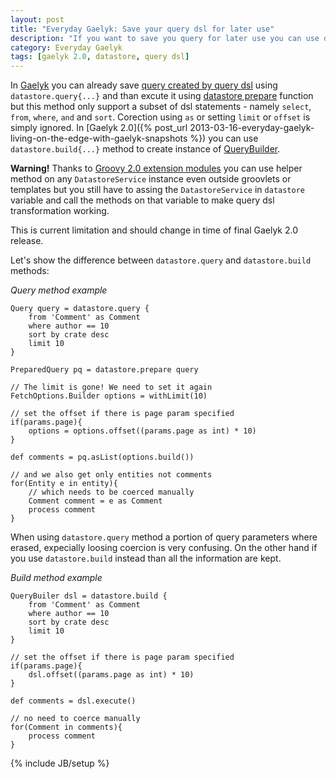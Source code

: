 ```yaml
---
layout: post
title: "Everyday Gaelyk: Save your query dsl for later use"
description: "If you want to save you query for later use you can use datastore.build{} method"
category: Everyday Gaelyk
tags: [gaelyk 2.0, datastore, query dsl]
---
```


In [Gaelyk](http://gaelyk.appspot.com) you can already save [query created by query dsl](http://gaelyk.appspot.com/tutorial/app-engine-shortcuts#query) using `datastore.query{...}` and than excute it using [datastore prepare](https://developers.google.com/appengine/docs/java/datastore/queries#Retrieving_Results) function but this method only support a subset of dsl statements - namely 
`select`, `from`, `where`, `and` and `sort`. Corection using `as` or setting `limit` or `offset` is simply ignored.
In [Gaelyk 2.0]({% post_url 2013-03-16-everyday-gaelyk-living-on-the-edge-with-gaelyk-snapshots %}) you can use `datastore.build{...}` method
to create instance of [QueryBuilder](http://gaelyk.appspot.com/api/groovyx/gaelyk/query/QueryBuilder.html).

<div class="alert">
  <p><strong>Warning!</strong> Thanks to <a href="http://docs.codehaus.org/display/GROOVY/Creating+an+extension+module">Groovy 2.0 
  extension modules</a> you can use helper method on any <code>DatastoreService</code> instance even outside groovlets or templates
  but you still have to assing the <code>DatastoreService</code> in <code>datastore</code> variable and call
  the methods on that variable to make query dsl transformation working.</p>
  <p>This is current limitation and should change in time of final Gaelyk 2.0 release.</p>
</div>

Let's show the difference between `datastore.query` and `datastore.build` methods:

*Query method example*

    Query query = datastore.query {
        from 'Comment' as Comment
        where author == 10
        sort by crate desc
        limit 10        
    }
    
    PreparedQuery pq = datastore.prepare query
    
    // The limit is gone! We need to set it again
    FetchOptions.Builder options = withLimit(10)
    
    // set the offset if there is page param specified
    if(params.page){
        options = options.offset((params.page as int) * 10)
    }
    
    def comments = pq.asList(options.build())
    
    // and we also get only entities not comments
    for(Entity e in entity){
        // which needs to be coerced manually
        Comment comment = e as Comment
        process comment
    }
    
When using `datastore.query` method a portion of query parameters where erased, expecially loosing coercion
is very confusing. On the other hand if you use `datastore.build` instead than all the information are kept.
    
*Build method example*

    QueryBuiler dsl = datastore.build {
        from 'Comment' as Comment
        where author == 10
        sort by crate desc
        limit 10
    }
    
    // set the offset if there is page param specified
    if(params.page){
        dsl.offset((params.page as int) * 10)
    }
    
    def comments = dsl.execute()
    
    // no need to coerce manually
    for(Comment in comments){
        process comment
    }



{% include JB/setup %}
